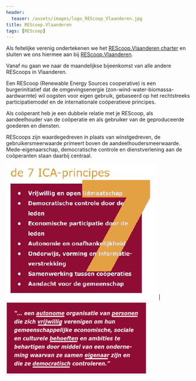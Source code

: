 ```yaml
---
header:
  teaser: /assets/images/logo_REScoop_Vlaanderen.jpg
title: REScoop.Vlaanderen
tags: [REScoop]
---
```


Als feitelijke verenig ondertekenen we het [REScoop.Vlaanderen
charter][REScoop.Vlaanderen charter] en sluiten we ons hiermee aan bij
[REScoop.Vlaanderen][REScoop.Vlaanderen].

Vanaf nu gaan we naar de maandelijkse bijeenkomst van alle andere REScoops in
Vlaanderen.

Een REScoop (Renewable Energy Sources cooperative) is een burgerinitiatief dat
de omgevingsenergie (zon-wind-water-biomassa-aardwarmte) wil oogsten voor eigen
gebruik, gebaseerd op het rechtstreeks participatiemodel en de internationale
coöperatieve principes.

Als coöperant heb je een dubbele relatie met je REScoop, als aandeelhouder van
de coöperatie en als gebruiker van de geproduceerde goederen en diensten.

REScoops zijn waardegedreven in plaats van winstgedreven, de
gebruikersmeerwaarde primeert boven de aandeelhoudersmeerwaarde.
Mede-eigenaarschap, democratische controle en dienstverlening aan de
coöperanten staan daarbij centraal.

![7 ica-principes REScoop.Vlaanderen](/assets/images/7_ica-principes_rescoop_vlaanderen.jpg) | ![principes REScoop.Vlaanderen](/assets/images/principes_rescoop_vlaanderen.png)

[REScoop.Vlaanderen charter]: https://www.rescoopv.be/charter
[REScoop.Vlaanderen]: https://www.rescoopv.be

